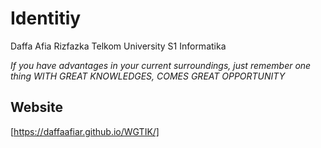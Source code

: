 # **Identitiy**
Daffa Afia Rizfazka
Telkom University
S1 Informatika

_If you have advantages in your current surroundings, just remember one thing_
_WITH GREAT KNOWLEDGES, COMES GREAT OPPORTUNITY_

## **Website**
[https://daffaafiar.github.io/WGTIK/]
